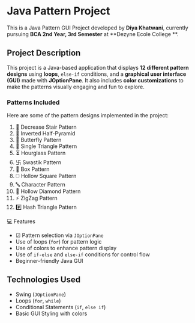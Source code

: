 # Java Pattern Project 

This is a Java Pattern GUI Project  developed by **Diya Khatwani**, currently pursuing **BCA 2nd Year, 3rd Semester** at **Dezyne Ecole College **.

##  Project Description

This project is a Java-based application that displays **12 different pattern designs** using **loops**, `else-if` conditions, and a **graphical user interface (GUI)** made with **JOptionPane**. It also includes **color customizations** to make the patterns visually engaging and fun to explore.

###  Patterns Included

Here are some of the pattern designs implemented in the project:

1. 🔻 Decrease Stair Pattern  
2. 🔺 Inverted Half-Pyramid  
3. 🦋 Butterfly Pattern  
4. 🔼 Single Triangle Pattern  
5. ⏳ Hourglass Pattern  
6. 卐 Swastik Pattern  
7. 🧱 Box Pattern  
8. ◻️ Hollow Square Pattern  
9. 🔤 Character Pattern  
10. 💠 Hollow Diamond Pattern  
11. ⚡ ZigZag Pattern  
12. #️⃣ Hash Triangle Pattern  


 💻 Features

- ☑ Pattern selection via `JOptionPane`
-  Use of loops (`for`) for pattern logic
-  Use of colors to enhance pattern display
-  Use of `if-else` and `else-if` conditions for control flow
-  Beginner-friendly Java GUI

##  Technologies Used

- Swing (`JOptionPane`)
- Loops (`for`, `while`)
- Conditional Statements (`if`, `else if`)
- Basic GUI Styling with colors


